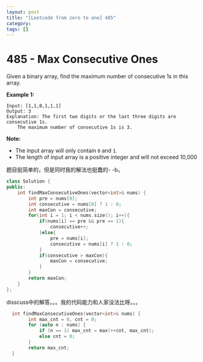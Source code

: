 ```yaml
---
layout: post
title: "[Leetcode from zero to one] 485"
category: 
tags: []
---
```


# 485 - Max Consecutive Ones

Given a binary array, find the maximum number of consecutive 1s in this array.

**Example 1:**

```
Input: [1,1,0,1,1,1]
Output: 3
Explanation: The first two digits or the last three digits are consecutive 1s.
    The maximum number of consecutive 1s is 3.
```



**Note:**

- The input array will only contain `0` and `1`.
- The length of input array is a positive integer and will not exceed 10,000

题目挺简单的，但是同时我的解法也挺蠢的- -b。

```c++
class Solution {
public:
    int findMaxConsecutiveOnes(vector<int>& nums) {
        int pre = nums[0];
        int consecutive = nums[0] ? 1 : 0;
        int maxCon = consecutive;
        for(int i = 1; i < nums.size(); i++){
            if(nums[i] == pre && pre == 1){
                consecutive++;
            }else{
                pre = nums[i];
                consecutive = nums[i] ? 1 : 0;
            }
            if(consecutive > maxCon){
                maxCon = consecutive;
            }
        }
        return maxCon;
    }
};
```

disscuss中的解答。。。我的代码能力和人家没法比呀。。。

```c++
  int findMaxConsecutiveOnes(vector<int>& nums) {
        int max_cnt = 0, cnt = 0;
        for (auto n : nums) {
            if (n == 1) max_cnt = max(++cnt, max_cnt);
            else cnt = 0;
        }
        return max_cnt;
  }
```

